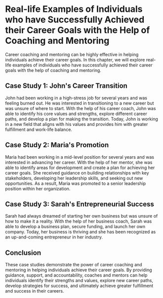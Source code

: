 Real-life Examples of Individuals who have Successfully Achieved their Career Goals with the Help of Coaching and Mentoring
================================================================================================================================================================================================

Career coaching and mentoring can be highly effective in helping individuals achieve their career goals. In this chapter, we will explore real-life examples of individuals who have successfully achieved their career goals with the help of coaching and mentoring.

Case Study 1: John's Career Transition
--------------------------------------

John had been working in a high-stress job for several years and was feeling burned out. He was interested in transitioning to a new career but was unsure of where to start. With the help of his career coach, John was able to identify his core values and strengths, explore different career paths, and develop a plan for making the transition. Today, John is working in a new field that aligns with his values and provides him with greater fulfillment and work-life balance.

Case Study 2: Maria's Promotion
-------------------------------

Maria had been working in a mid-level position for several years and was interested in advancing her career. With the help of her mentor, she was able to identify areas for development and create a plan for achieving her career goals. She received guidance on building relationships with key stakeholders, developing her leadership skills, and seeking out new opportunities. As a result, Maria was promoted to a senior leadership position within her organization.

Case Study 3: Sarah's Entrepreneurial Success
---------------------------------------------

Sarah had always dreamed of starting her own business but was unsure of how to make it a reality. With the help of her business coach, Sarah was able to develop a business plan, secure funding, and launch her own company. Today, her business is thriving and she has been recognized as an up-and-coming entrepreneur in her industry.

Conclusion
----------

These case studies demonstrate the power of career coaching and mentoring in helping individuals achieve their career goals. By providing guidance, support, and accountability, coaches and mentors can help individuals identify their strengths and values, explore new career paths, develop strategies for success, and ultimately achieve greater fulfillment and success in their careers.
